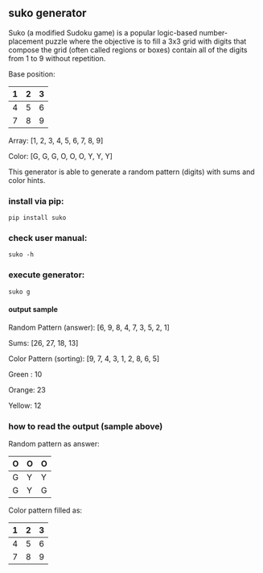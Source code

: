 ## suko generator

Suko (a modified Sudoku game) is a popular logic-based number-placement puzzle where the objective is to fill a 3x3 grid with digits that compose the grid (often called regions or boxes) contain all of the digits from 1 to 9 without repetition.

Base position:

 | 1 | 2 | 3 |
 |---|---|---|
 | 4 | 5 | 6 |
 | 7 | 8 | 9 |

Array: [1, 2, 3, 4, 5, 6, 7, 8, 9]

Color: [G, G, G, O, O, O, Y, Y, Y]

This generator is able to generate a random pattern (digits) with sums and color hints.

### install via pip:
```
pip install suko
```
### check user manual:
```
suko -h
```
### execute generator:
```
suko g
```

#### output sample
Random Pattern (answer): [6, 9, 8, 4, 7, 3, 5, 2, 1]

Sums: [26, 27, 18, 13]

Color Pattern (sorting): [9, 7, 4, 3, 1, 2, 8, 6, 5]

Green : 10

Orange: 23

Yellow: 12

### how to read the output (sample above)

Random pattern as answer:

 | O | O | O |
 |---|---|---|
 | G | Y | Y |
 | G | Y | G |

Color pattern filled as:

 | 1 | 2 | 3 |
 |---|---|---|
 | 4 | 5 | 6 |
 | 7 | 8 | 9 |
